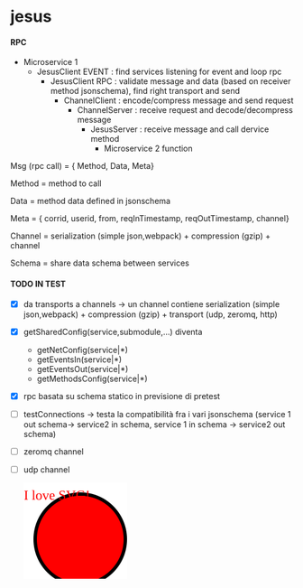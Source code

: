 # jesus

#### RPC
- Microservice 1
  - JesusClient EVENT : find services listening for event and loop rpc
    - JesusClient RPC : validate message and data (based on receiver method jsonschema), find right transport and send
      - ChannelClient : encode/compress message and send request
        - ChannelServer : receive request and decode/decompress message
          - JesusServer : receive message and call dervice method
            - Microservice 2 function



Msg (rpc call) = { Method, Data, Meta}

Method = method to call

Data = method data defined in jsonschema

Meta = { corrid, userid, from, reqInTimestamp, reqOutTimestamp, channel}

Channel = serialization (simple json,webpack) + compression (gzip)  + channel

Schema = share data schema between services


#### TODO IN TEST
- [x] da transports a channels -> un channel contiene serialization (simple json,webpack) + compression (gzip)  + transport (udp, zeromq, http)
- [x] getSharedConfig(service,submodule,...) diventa
  - getNetConfig(service|*)
  - getEventsIn(service|*)
  - getEventsOut(service|*)
  - getMethodsConfig(service|*)

- [x] rpc basata su schema statico in previsione di pretest
- [ ] testConnections -> testa la compatibilità fra i vari  jsonschema (service 1 out schema-> service2 in schema, service 1 in schema -> service2 out schema)
- [ ] zeromq channel
- [ ] udp channel

  <img src="svg/test.svg">
